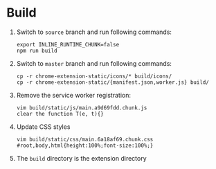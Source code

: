 # Build

1. Switch to `source` branch and run following commands:

    ```
    export INLINE_RUNTIME_CHUNK=false
    npm run build
    ```

2. Switch to `master` branch and run following commands:

    ```
    cp -r chrome-extension-static/icons/* build/icons/
    cp -r chrome-extension-static/{manifest.json,worker.js} build/
    ```

3. Remove the service worker registration:

    ```
    vim build/static/js/main.a9d69fdd.chunk.js
    clear the function T(e, t){}
    ```

4. Update CSS styles

    ```
    vim build/static/css/main.6a18af69.chunk.css
    #root,body,html{height:100%;font-size:100%;}
    ```

5. The `build` directory is the extension directory
